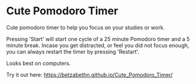 # Cute Pomodoro Timer
Cute pomodoro timer to help you focus on your studies or work.

Pressing 'Start' will start one cycle of a 25 minute Pomodoro timer and a 5 minute break.
Incase you get distracted, or feel you did not focus enough, you can always restart the timer by pressing 'Restart'.

Looks best on computers.

Try it out here: https://betzabethn.github.io/Cute_Pomodoro_Timer/